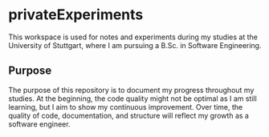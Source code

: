 # privateExperiments

This workspace is used for notes and experiments during my studies at the University of Stuttgart, where I am pursuing a B.Sc. in Software Engineering.

## Purpose

The purpose of this repository is to document my progress throughout my studies. At the beginning, the code quality might not be optimal as I am still learning, but I aim to show my continuous improvement. Over time, the quality of code, documentation, and structure will reflect my growth as a software engineer.



